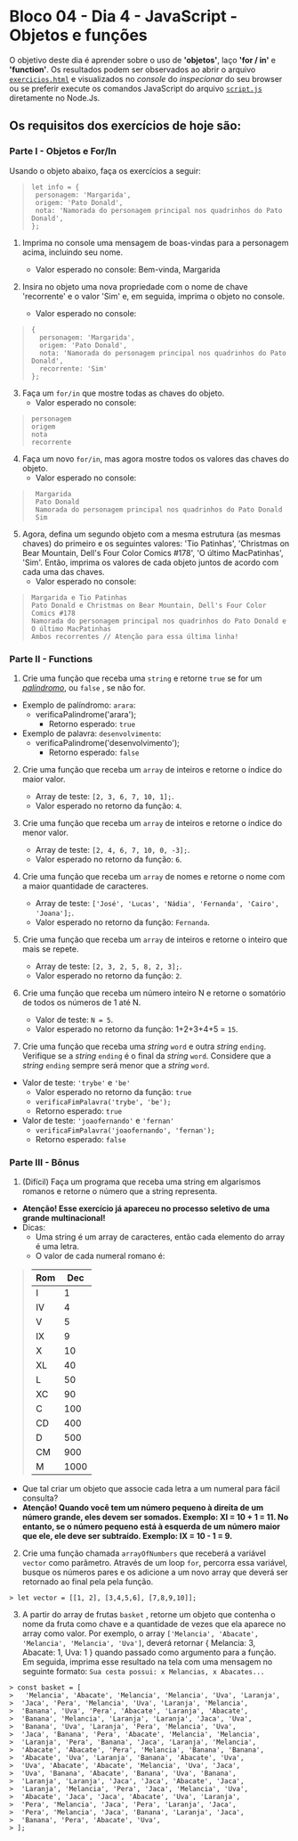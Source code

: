 # Bloco 04 - Dia 4 - JavaScript - Objetos e funções
O objetivo deste dia é aprender sobre o uso de **'objetos'**, laço **'for / in'** e **'function'**. Os resultados podem ser observados ao abrir o arquivo [`exercicios.html`](https://github.com/tiagosathler/trybe-exercises/blob/master/fundamentos/bloco-04-introdu%C3%A7%C3%A3o-%C3%A0-javascript-e-l%C3%B3gica-de-programa%C3%A7%C3%A3o/dia-4-javascript-objetos-e-fun%C3%A7%C3%B5es/exercicios.html) e visualizados no *console* do *inspecionar* do seu browser ou se preferir execute os comandos JavaScript do arquivo [`script.js`](https://github.com/tiagosathler/trybe-exercises/blob/master/fundamentos/bloco-04-introdu%C3%A7%C3%A3o-%C3%A0-javascript-e-l%C3%B3gica-de-programa%C3%A7%C3%A3o/dia-4-javascript-objetos-e-fun%C3%A7%C3%B5es/script.js) diretamente no Node.Js.

## Os requisitos dos exercícios de hoje são:

### Parte I - Objetos e For/In
Usando o objeto abaixo, faça os exercícios a seguir:
> ```
> let info = {
>  personagem: 'Margarida',
>  origem: 'Pato Donald',
>  nota: 'Namorada do personagem principal nos quadrinhos do Pato Donald',
> };
> ```

1. Imprima no console uma mensagem de boas-vindas para a personagem acima, incluindo seu nome.
    * Valor esperado no console: Bem-vinda, Margarida

2. Insira no objeto uma nova propriedade com o nome de chave 'recorrente' e o valor 'Sim' e, em seguida, imprima o objeto no console.
   * Valor esperado no console:
> ```
> {
>   personagem: 'Margarida',
>   origem: 'Pato Donald',
>   nota: 'Namorada do personagem principal nos quadrinhos do Pato Donald',
>   recorrente: 'Sim'
> };
> ```

3. Faça um `for/in` que mostre todas as chaves do objeto.
    * Valor esperado no console:
> ```
> personagem
> origem
> nota
> recorrente
> ```

4. Faça um novo `for/in`, mas agora mostre todos os valores das chaves do objeto.
    * Valor esperado no console:
> ```
>  Margarida
>  Pato Donald
>  Namorada do personagem principal nos quadrinhos do Pato Donald
>  Sim
> ```

5. Agora, defina um segundo objeto com a mesma estrutura (as mesmas chaves) do primeiro e os seguintes valores: 'Tio Patinhas', 'Christmas on Bear Mountain, Dell's Four Color Comics #178', 'O último MacPatinhas', 'Sim'. Então, imprima os valores de cada objeto juntos de acordo com cada uma das chaves.
    * Valor esperado no console:
> ```
> Margarida e Tio Patinhas
> Pato Donald e Christmas on Bear Mountain, Dell's Four Color Comics #178
> Namorada do personagem principal nos quadrinhos do Pato Donald e O último MacPatinhas
> Ambos recorrentes // Atenção para essa última linha!
> ```


### Parte II - Functions

1. Crie uma função que receba uma `string` e retorne `true` se for um _[palíndromo](https://pt.wikipedia.org/wiki/Pal%C3%ADndromo)_, ou `false` , se não for.
* Exemplo de palíndromo: `arara`:
    * verificaPalindrome('arara');
      - Retorno esperado: `true`
* Exemplo de palavra: `desenvolvimento`:
    * verificaPalindrome('desenvolvimento');
      - Retorno esperado: `false`

2. Crie uma função que receba um `array` de inteiros e retorne o índice do maior valor.
    * Array de teste: `[2, 3, 6, 7, 10, 1];`.
    * Valor esperado no retorno da função: `4`.

3. Crie uma função que receba um `array` de inteiros e retorne o índice do menor valor.
    * Array de teste: `[2, 4, 6, 7, 10, 0, -3];`.
    * Valor esperado no retorno da função: `6`.

4. Crie uma função que receba um `array` de nomes e retorne o nome com a maior quantidade de caracteres.
    * Array de teste: `['José', 'Lucas', 'Nádia', 'Fernanda', 'Cairo', 'Joana'];`.
    * Valor esperado no retorno da função: `Fernanda`.

5. Crie uma função que receba um `array` de inteiros e retorne o inteiro que mais se repete.
    * Array de teste: `[2, 3, 2, 5, 8, 2, 3];`.
    * Valor esperado no retorno da função: `2`.

6. Crie uma função que receba um número inteiro N e retorne o somatório de todos os números de 1 até N.
    * Valor de teste: `N = 5`.
    * Valor esperado no retorno da função: 1+2+3+4+5 = `15`.

7. Crie uma função que receba uma *string* `word` e outra *string* `ending`. Verifique se a *string* `ending` é o final da *string* `word`. Considere que a *string* `ending` sempre será menor que a *string* `word`.
* Valor de teste: `'trybe'` e `'be'`
    * Valor esperado no retorno da função: `true`
    * `verificaFimPalavra('trybe', 'be');`
    * Retorno esperado: `true`
* Valor de teste: `'joaofernando'` e `'fernan'`    
    * `verificaFimPalavra('joaofernando', 'fernan');`
    * Retorno esperado: `false`
    
### Parte III - Bônus
1. (Difícil) Faça um programa que receba uma string em algarismos romanos e retorne o número que a string representa.
* **Atenção! Esse exercício já apareceu no processo seletivo de uma grande multinacional!**
* Dicas:
   * Uma string é um array de caracteres, então cada elemento do array é uma letra.
   * O valor de cada numeral romano é:

> | Rom | Dec |
> |-----|------|
> | I   | 1    |
> | IV  | 4    |
> | V   | 5    |
> | IX  | 9    |
> | X   | 10   |
> | XL  | 40   |
> | L   | 50   |
> | XC  | 90   |
> | C   | 100  |
> | CD  | 400  |
> | D   | 500  |
> | CM  | 900  |
> | M   | 1000 |

   * Que tal criar um objeto que associe cada letra a um numeral para fácil consulta?
   * **Atenção! Quando você tem um número pequeno à direita de um número grande, eles devem ser somados. Exemplo: XI = 10 + 1 = 11. No entanto, se o número pequeno está à esquerda de um número maior que ele, ele deve ser subtraído. Exemplo: IX = 10 - 1 = 9.**

2. Crie uma função chamada `arrayOfNumbers` que receberá a variável `vector` como parâmetro. Através de um loop `for`, percorra essa variável, busque os números pares e os adicione a um novo array que deverá ser retornado ao final pela pela função.

```
> let vector = [[1, 2], [3,4,5,6], [7,8,9,10]];
```

3. A partir do array de frutas `basket` , retorne um objeto que contenha o nome da fruta como chave e a quantidade de vezes que ela aparece no array como valor. Por exemplo, o array `['Melancia', 'Abacate', 'Melancia', 'Melancia', 'Uva']`, deverá retornar { Melancia: 3, Abacate: 1, Uva: 1 } quando passado como argumento para a função. Em seguida, imprima esse resultado na tela com uma mensagem no seguinte formato: `Sua cesta possui: x Melancias, x Abacates...`

```
> const basket = [
>   'Melancia', 'Abacate', 'Melancia', 'Melancia', 'Uva', 'Laranja',
>  'Jaca', 'Pera', 'Melancia', 'Uva', 'Laranja', 'Melancia',
>  'Banana', 'Uva', 'Pera', 'Abacate', 'Laranja', 'Abacate',
>  'Banana', 'Melancia', 'Laranja', 'Laranja', 'Jaca', 'Uva',
>  'Banana', 'Uva', 'Laranja', 'Pera', 'Melancia', 'Uva',
>  'Jaca', 'Banana', 'Pera', 'Abacate', 'Melancia', 'Melancia',
>  'Laranja', 'Pera', 'Banana', 'Jaca', 'Laranja', 'Melancia',
>  'Abacate', 'Abacate', 'Pera', 'Melancia', 'Banana', 'Banana',
>  'Abacate', 'Uva', 'Laranja', 'Banana', 'Abacate', 'Uva',
>  'Uva', 'Abacate', 'Abacate', 'Melancia', 'Uva', 'Jaca',
>  'Uva', 'Banana', 'Abacate', 'Banana', 'Uva', 'Banana',
>  'Laranja', 'Laranja', 'Jaca', 'Jaca', 'Abacate', 'Jaca',
>  'Laranja', 'Melancia', 'Pera', 'Jaca', 'Melancia', 'Uva',
>  'Abacate', 'Jaca', 'Jaca', 'Abacate', 'Uva', 'Laranja',
>  'Pera', 'Melancia', 'Jaca', 'Pera', 'Laranja', 'Jaca',
>  'Pera', 'Melancia', 'Jaca', 'Banana', 'Laranja', 'Jaca',
>  'Banana', 'Pera', 'Abacate', 'Uva',
> ];
```



